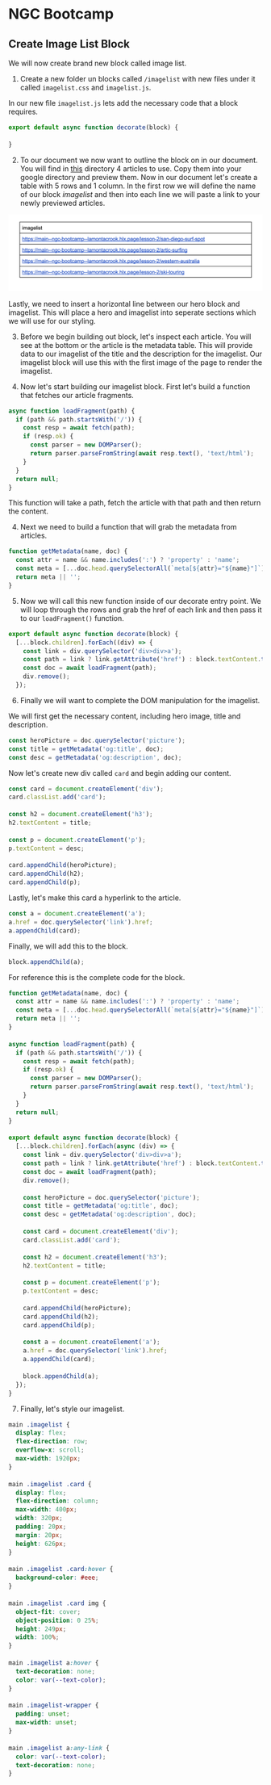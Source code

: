 # NGC Bootcamp

## Create Image List Block

We will now create brand new block called image list.  

1. Create a new folder un blocks called `/imagelist` with new files under it called `imagelist.css` and `imagelist.js`.

In our new file `imagelist.js` lets add the necessary code that a block requires.

```javascript
export default async function decorate(block) {

}
```
2.  To our document we now want to outline the block on in our document.  You will find in [this](https://drive.google.com/drive/folders/1eEVfGCjSto8oStG6IUZkgg7-YTojbSKD?usp=sharing) directory 4 articles to use.  Copy them into your google directory and preview them.  Now in our document let's create a table with 5 rows and 1 column.  In the first row we will define the name of our block *imagelist* and then into each line we will paste a link to your newly previewed articles.

![imagelist-block](./assets/imagelist-block.png)

Lastly, we need to insert a horizontal line between our hero block and imagelist.  This will place a hero and imagelist into seperate sections which we will use for our styling.

3. Before we begin building out block, let's inspect each article.  You will see at the bottom or the article is the metadata table.  This will provide data to our imagelist of the title and the description for the imagelist.  Our imagelist block will use this with the first image of the page to render the imagelist.

4. Now let's start building our imagelist block.  First let's build a function that fetches our article fragments.

```javascript
async function loadFragment(path) {
  if (path && path.startsWith('/')) {
    const resp = await fetch(path);
    if (resp.ok) {
      const parser = new DOMParser();
      return parser.parseFromString(await resp.text(), 'text/html');
    }
  }
  return null;
}
```

This function will take a path, fetch the article with that path and then return the content.

4. Next we need to build a function that will grab the metadata from articles.

```javascript
function getMetadata(name, doc) {
  const attr = name && name.includes(':') ? 'property' : 'name';
  const meta = [...doc.head.querySelectorAll(`meta[${attr}="${name}"]`)].map((m) => m.content).join(', ');
  return meta || '';
}
```

5. Now we will call this new function inside of our decorate entry point.  We will loop through the rows and grab the href of each link and then pass it to our `loadFragment()` function.

```javascript
export default async function decorate(block) {
  [...block.children].forEach((div) => {
    const link = div.querySelector('div>div>a');
    const path = link ? link.getAttribute('href') : block.textContent.trim();
    const doc = await loadFragment(path);
    div.remove();
  });
```

6. Finally we will want to complete the DOM manipulation for the imagelist.  

We will first get the necessary content, including hero image, title and description.


```javascript
const heroPicture = doc.querySelector('picture');
const title = getMetadata('og:title', doc);
const desc = getMetadata('og:description', doc);
```

Now let's create new div called `card` and begin adding our content.

```javascript
const card = document.createElement('div');
card.classList.add('card');

const h2 = document.createElement('h3');
h2.textContent = title;

const p = document.createElement('p');
p.textContent = desc;

card.appendChild(heroPicture);
card.appendChild(h2);
card.appendChild(p);
```

Lastly, let's make this card a hyperlink to the article.

```javascript
const a = document.createElement('a');  
a.href = doc.querySelector('link').href;
a.appendChild(card);
```

Finally, we will add this to the block.

```javascript
block.appendChild(a);
```

For reference this is the complete code for the block.

```javascript
function getMetadata(name, doc) {
  const attr = name && name.includes(':') ? 'property' : 'name';
  const meta = [...doc.head.querySelectorAll(`meta[${attr}="${name}"]`)].map((m) => m.content).join(', ');
  return meta || '';
}

async function loadFragment(path) {
  if (path && path.startsWith('/')) {
    const resp = await fetch(path);
    if (resp.ok) {
      const parser = new DOMParser();
      return parser.parseFromString(await resp.text(), 'text/html');
    }
  }
  return null;
}

export default async function decorate(block) {
  [...block.children].forEach(async (div) => {
    const link = div.querySelector('div>div>a');
    const path = link ? link.getAttribute('href') : block.textContent.trim();
    const doc = await loadFragment(path);
    div.remove();

    const heroPicture = doc.querySelector('picture');
    const title = getMetadata('og:title', doc);
    const desc = getMetadata('og:description', doc);

    const card = document.createElement('div');
    card.classList.add('card');

    const h2 = document.createElement('h3');
    h2.textContent = title;

    const p = document.createElement('p');
    p.textContent = desc;

    card.appendChild(heroPicture);
    card.appendChild(h2);
    card.appendChild(p);

    const a = document.createElement('a');  
    a.href = doc.querySelector('link').href;
    a.appendChild(card);

    block.appendChild(a);
  });
}
```

7. Finally, let's style our imagelist.

```css
main .imagelist {
  display: flex;
  flex-direction: row;
  overflow-x: scroll;
  max-width: 1920px;
}

main .imagelist .card {
  display: flex;
  flex-direction: column;
  max-width: 400px;
  width: 320px;
  padding: 20px;
  margin: 20px;
  height: 626px;
}

main .imagelist .card:hover {
  background-color: #eee;
}

main .imagelist .card img {
  object-fit: cover;
  object-position: 0 25%;
  height: 249px;
  width: 100%;
}

main .imagelist a:hover {
  text-decoration: none;
  color: var(--text-color);
}

main .imagelist-wrapper {
  padding: unset;
  max-width: unset;
}

main .imagelist a:any-link {
  color: var(--text-color);
  text-decoration: none;
}
```
